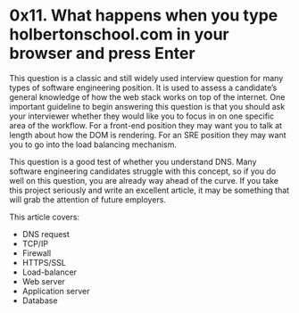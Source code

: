 # 0x11. What happens when you type holbertonschool.com in your browser and press Enter

This question is a classic and still widely used interview question for many types of software engineering position. It is used to assess a candidate’s general knowledge of how the web stack works on top of the internet. One important guideline to begin answering this question is that you should ask your interviewer whether they would like you to focus in on one specific area of the workflow. For a front-end position they may want you to talk at length about how the DOM is rendering. For an SRE position they may want you to go into the load balancing mechanism.

This question is a good test of whether you understand DNS. Many software engineering candidates struggle with this concept, so if you do well on this question, you are already way ahead of the curve. If you take this project seriously and write an excellent article, it may be something that will grab the attention of future employers.

This article covers:
* DNS request
* TCP/IP
* Firewall
* HTTPS/SSL
* Load-balancer
* Web server
* Application server
* Database